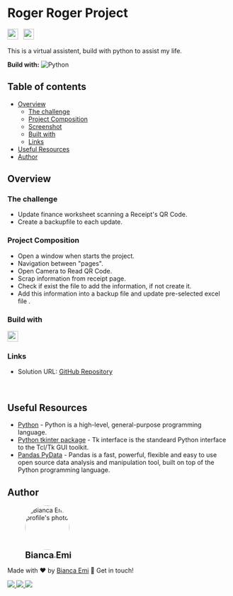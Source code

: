 # Roger Roger Project
<img src="https://img.shields.io/github/last-commit/bemibrando/roger-roger?style=for-the-badge" height="24px"> &nbsp; <img src="https://img.shields.io/badge/status-In%20Progress-yellow?style=for-the-badge" height="24px">

This is a virtual assistent, build with python to assist my life.

<b>Build with:</b>
![Python](https://img.shields.io/badge/python-3670A0?style=for-the-badge&logo=python&logoColor=ffdd54)

## Table of contents

- [Overview](#overview)
  - [The challenge](#the-challenge)
  - [Project Composition](#project-composition)
  - [Screenshot](#screenshot)
  - [Built with](#built-with)
  - [Links](#links)
- [Useful Resources](#useful-resources)
- [Author](#author)

## Overview

### <b id="the-challenge">The challenge</b>
- Update finance worksheet scanning a Receipt's QR Code.
- Create a backupfile to each update.

### <b id="project-composition">Project Composition</b>
- Open a window when starts the project.
- Navigation between "pages".
- Open Camera to Read QR Code.
- Scrap information from receipt page.
- Check if exist the file to add the information, if not create it.
- Add this information into a backup file and update pre-selected excel file .


### <b id="buid-with">Build with</b>
<img src="https://img.shields.io/badge/python-3670A0?style=for-the-badge&logo=python&logoColor=ffdd54" height="24px"/>

### <b id="links">Links</b>
- Solution URL: [GitHub Repository](https://github.com/bemibrando/roger-roger/)

<br />

## <b id="useful-resources">Useful Resources</b>
- [Python](https://www.python.org/) - Python is a high-level, general-purpose programming language.
- [Python tkinter package](https://docs.python.org/3/library/tkinter.html) - Tk interface is the standeard Python interface to the Tcl/Tk GUI toolkit.
- [Pandas PyData](https://pandas.pydata.org/) - Pandas is a fast, powerful, flexible and easy to use open source data analysis and manipulation tool, built on top of the Python programming language.

## Author
<div sytle="display: inline-block;">
    <figure>
        <a href="https://github.com/bemibrando" target="_blank">
            <img style="border-radius: 50%;" src="https://avatars.githubusercontent.com/u/102377919?v=4" width="100px" alt="Bianca Emi profile's photo"> <br />
            <sub style="text-align: center; font-size: 1.4em;"><b>Bianca Emi</b></sub>
        </a>
    </figure>
    <p>Made with ♥ by <a href="https://github.com/bemibrando" target="_blank">Bianca Emi</a> 👋 Get in touch!</p>
    <div align="start">
        <a href="https://www.linkedin.com/in/bianca-emi/" target="_blank">
            <img src="https://img.shields.io/badge/LinkedIn-0077B5?style=for-the-badge&logo=linkedin&logoColor=white">
        </a>   
        <a href="https://twitter.com/bemibrando" target="_blank">
            <img src="https://img.shields.io/badge/Twitter-1DA1F2?style=for-the-badge&logo=twitter&logoColor=white">
        </a>   
        <a href="mailto: bemi.brando@outlook.com">
            <img src="https://img.shields.io/badge/bemi.brando@outlook.com-0078D4?style=for-the-badge&logo=microsoft-outlook&logoColor=white">
        </a><br/>
    </div>
</div>